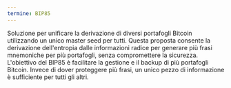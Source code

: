 ```yaml
---
termine: BIP85
---
```


Soluzione per unificare la derivazione di diversi portafogli Bitcoin utilizzando un unico master seed per tutti. Questa proposta consente la derivazione dell'entropia dalle informazioni radice per generare più frasi mnemoniche per più portafogli, senza compromettere la sicurezza. L'obiettivo del BIP85 è facilitare la gestione e il backup di più portafogli Bitcoin. Invece di dover proteggere più frasi, un unico pezzo di informazione è sufficiente per tutti gli altri.